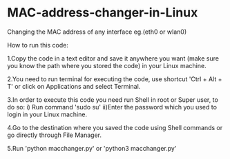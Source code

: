 # MAC-address-changer-in-Linux
Changing the MAC address of any interface eg.(eth0 or wlan0)

How to run this code:

1.Copy the code in a text editor and save it anywhere you want (make sure you know the path where you stored the code) in your Linux machine.

2.You need to run terminal for executing the code, use shortcut 'Ctrl + Alt + T' or click on Applications and select Terminal.

3.In order to execute this code you need run Shell in root or Super user, to do so:
         i) Run command 'sudo su'
         ii)Enter the password which you used to login in your Linux machine.

4.Go to the destination where you saved the code using Shell commands or go directly through File Manager.

5.Run 'python macchanger.py' or 'python3 macchanger.py'
